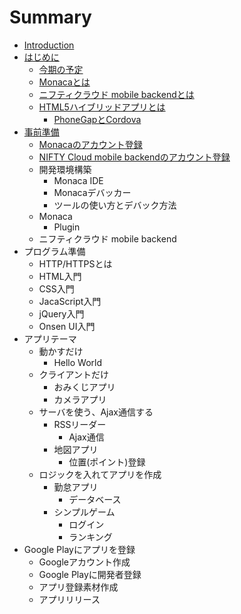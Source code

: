 # Summary

* [Introduction](README.md)
* [はじめに](preface.md)
   * [今期の予定](about_term_koriyamadojo_2016.md)
   * [Monacaとは](about_monaca.md)
   * [ニフティクラウド mobile backendとは](about_ncmb.md)
   * [HTML5ハイブリッドアプリとは](abount_html5_hybrid_app.md)
       * [PhoneGapとCordova](abount_phonegap_cordova.md)
* [事前準備](prep.md)
   * [Monacaのアカウント登録](prep_monaca.md)
   * [NIFTY Cloud mobile backendのアカウント登録](prep_nifty.md)
   * 開発環境構築
     * Monaca IDE
     * Monacaデバッカー
     * ツールの使い方とデバック方法
   * Monaca
       * Plugin
   * ニフティクラウド mobile backend
* プログラム準備
   * HTTP/HTTPSとは
   * HTML入門
   * CSS入門
   * JacaScript入門
   * jQuery入門
   * Onsen UI入門
* アプリテーマ
   * 動かすだけ
       * Hello World
   * クライアントだけ
       * おみくじアプリ
       * カメラアプリ
   * サーバを使う、Ajax通信する
       * RSSリーダー
           * Ajax通信
       * 地図アプリ
           * 位置(ポイント)登録
   * ロジックを入れてアプリを作成
       * 勤怠アプリ
           * データベース
       * シンプルゲーム
           * ログイン
           * ランキング
* Google Playにアプリを登録
   * Googleアカウント作成
   * Google Playに開発者登録
   * アプリ登録素材作成
   * アプリリリース

